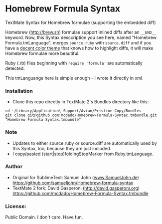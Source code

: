 Homebrew Formula Syntax
=======================

TextMate Syntax for Homebrew formulae (supporting the embedded diff)

Homebrew (http://brew.sh) formulae support inlined diffs after an
`__END__` keyword. Now, this Syntax desccription you see here, named
"Homebrew Formula.tmLanguage", merges `source.ruby` with `source.diff` and
if you have a [decent color theme](https://github.com/samueljohn/decent) that knows how to highlight diffs, it will make Homebrew formulae more beautiful.

Ruby (.rb) files beginning with `require 'formula'` are automatically
detected.

This tmLanguange here is simple enough - I wrote it directly in xml.

### Installation
-   Clone this repo directly in TextMate 2's Bundles directory like this:
```
cd ~/Library/Application\ Support/Avian/Pristine Copy/Bundles
git clone git@github.com:mcdado/Homebrew-Formula-Syntax.tmbundle.git "Homebrew Formula Syntax.tmbundle"
```

### Note
-   Updates to either source.ruby or source.diff are automatically
    used by this Syntax, too, because they are just included.
-   I copy/pasted (start|stop)foldingStopMarker from
    Ruby.tmLanguage.

### Author
-   Original for SublimeText: Samuel John (www.SamuelJohn.de)
    https://github.com/samueljohn/Homebrew-formula-syntax
-   TextMate 2 fork: David Gasperoni (http://david.gasperoni.org)
	https://github.com/mcdado/Homebrew-Formula-Syntax.tmbundle

### License:
Public Domain. I don't care. Have fun.
